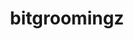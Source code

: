 ---
title: "bitgroomingz"
layout: cache
categories: [package, develop]
meta: {"versions": ["2022-10-14"], "compilers": ["cce@=15.0.1", "gcc@=11.4.0", "oneapi@=2024.0.0"], "oss": ["rhel8", "ubuntu22.04"], "platforms": ["linux"], "targets": ["x86_64_v3", "zen4"], "stacks": ["e4s", "e4s-cray-rhel", "e4s-oneapi", "root"], "num_specs": 10, "num_specs_by_stack": {"e4s-cray-rhel": 2, "root": 10, "e4s": 4, "e4s-oneapi": 4}}
spec_details: [{"hash": "cyvywrjhjpjybbrpsqwn2yftqg3cf5lg", "compiler": "cce@=15.0.1", "versions": ["2022-10-14"], "os": "rhel8", "platform": "linux", "target": "zen4", "variants": ["build_system=cmake", "build_type=Release", "generator=make", "~ipo", "+shared"], "stacks": ["e4s-cray-rhel", "root"], "size": "-", "tarball": "https://binaries.spack.io/develop/build_cache/linux-rhel8-zen4/cce-15.0.1/bitgroomingz-2022-10-14/linux-rhel8-zen4-cce-15.0.1-bitgroomingz-2022-10-14-cyvywrjhjpjybbrpsqwn2yftqg3cf5lg.spack"}, {"hash": "oudkx6gjuvkkbq3rvaxmecm5orkkde4g", "compiler": "cce@=15.0.1", "versions": ["2022-10-14"], "os": "rhel8", "platform": "linux", "target": "zen4", "variants": ["build_system=cmake", "build_type=Release", "generator=make", "~ipo", "+shared"], "stacks": ["e4s-cray-rhel", "root"], "size": "-", "tarball": "https://binaries.spack.io/develop/build_cache/linux-rhel8-zen4/cce-15.0.1/bitgroomingz-2022-10-14/linux-rhel8-zen4-cce-15.0.1-bitgroomingz-2022-10-14-oudkx6gjuvkkbq3rvaxmecm5orkkde4g.spack"}, {"hash": "hxckoyofzh5ug6oogl4cmo3kyg4mvfod", "compiler": "gcc@=11.4.0", "versions": ["2022-10-14"], "os": "ubuntu22.04", "platform": "linux", "target": "x86_64_v3", "variants": ["build_system=cmake", "build_type=Release", "generator=make", "~ipo", "+shared"], "stacks": ["e4s", "root"], "size": "-", "tarball": "https://binaries.spack.io/develop/build_cache/linux-ubuntu22.04-x86_64_v3/gcc-11.4.0/bitgroomingz-2022-10-14/linux-ubuntu22.04-x86_64_v3-gcc-11.4.0-bitgroomingz-2022-10-14-hxckoyofzh5ug6oogl4cmo3kyg4mvfod.spack"}, {"hash": "x4tq37vnrlqmy6yeii3ksnf2ys3mlftr", "compiler": "gcc@=11.4.0", "versions": ["2022-10-14"], "os": "ubuntu22.04", "platform": "linux", "target": "x86_64_v3", "variants": ["build_system=cmake", "build_type=Release", "generator=make", "~ipo", "+shared"], "stacks": ["e4s", "root"], "size": "-", "tarball": "https://binaries.spack.io/develop/build_cache/linux-ubuntu22.04-x86_64_v3/gcc-11.4.0/bitgroomingz-2022-10-14/linux-ubuntu22.04-x86_64_v3-gcc-11.4.0-bitgroomingz-2022-10-14-x4tq37vnrlqmy6yeii3ksnf2ys3mlftr.spack"}, {"hash": "ugynbmb2nlbgoabdo5z6cln7ew5c5l5x", "compiler": "gcc@=11.4.0", "versions": ["2022-10-14"], "os": "ubuntu22.04", "platform": "linux", "target": "x86_64_v3", "variants": ["build_system=cmake", "build_type=Release", "generator=make", "~ipo", "+shared"], "stacks": ["e4s", "root"], "size": "-", "tarball": "https://binaries.spack.io/develop/build_cache/linux-ubuntu22.04-x86_64_v3/gcc-11.4.0/bitgroomingz-2022-10-14/linux-ubuntu22.04-x86_64_v3-gcc-11.4.0-bitgroomingz-2022-10-14-ugynbmb2nlbgoabdo5z6cln7ew5c5l5x.spack"}, {"hash": "akertsds5yjyf5ohpz54bggz5h34m5k3", "compiler": "gcc@=11.4.0", "versions": ["2022-10-14"], "os": "ubuntu22.04", "platform": "linux", "target": "x86_64_v3", "variants": ["build_system=cmake", "build_type=Release", "generator=make", "~ipo", "+shared"], "stacks": ["e4s", "root"], "size": "-", "tarball": "https://binaries.spack.io/develop/build_cache/linux-ubuntu22.04-x86_64_v3/gcc-11.4.0/bitgroomingz-2022-10-14/linux-ubuntu22.04-x86_64_v3-gcc-11.4.0-bitgroomingz-2022-10-14-akertsds5yjyf5ohpz54bggz5h34m5k3.spack"}, {"hash": "4evlkhfqunuxro6wa7vt2jfasqgrhrex", "compiler": "oneapi@=2024.0.0", "versions": ["2022-10-14"], "os": "ubuntu22.04", "platform": "linux", "target": "x86_64_v3", "variants": ["build_system=cmake", "build_type=Release", "generator=make", "~ipo", "+shared"], "stacks": ["e4s-oneapi", "root"], "size": "-", "tarball": "https://binaries.spack.io/develop/build_cache/linux-ubuntu22.04-x86_64_v3/oneapi-2024.0.0/bitgroomingz-2022-10-14/linux-ubuntu22.04-x86_64_v3-oneapi-2024.0.0-bitgroomingz-2022-10-14-4evlkhfqunuxro6wa7vt2jfasqgrhrex.spack"}, {"hash": "wsb25v4af4xx6squxwuwcr6jmqwwtkhw", "compiler": "oneapi@=2024.0.0", "versions": ["2022-10-14"], "os": "ubuntu22.04", "platform": "linux", "target": "x86_64_v3", "variants": ["build_system=cmake", "build_type=Release", "generator=make", "~ipo", "+shared"], "stacks": ["e4s-oneapi", "root"], "size": "-", "tarball": "https://binaries.spack.io/develop/build_cache/linux-ubuntu22.04-x86_64_v3/oneapi-2024.0.0/bitgroomingz-2022-10-14/linux-ubuntu22.04-x86_64_v3-oneapi-2024.0.0-bitgroomingz-2022-10-14-wsb25v4af4xx6squxwuwcr6jmqwwtkhw.spack"}, {"hash": "vmluqshnjcconsyparuxw7ax3bmlazqx", "compiler": "oneapi@=2024.0.0", "versions": ["2022-10-14"], "os": "ubuntu22.04", "platform": "linux", "target": "x86_64_v3", "variants": ["build_system=cmake", "build_type=Release", "generator=make", "~ipo", "+shared"], "stacks": ["e4s-oneapi", "root"], "size": "-", "tarball": "https://binaries.spack.io/develop/build_cache/linux-ubuntu22.04-x86_64_v3/oneapi-2024.0.0/bitgroomingz-2022-10-14/linux-ubuntu22.04-x86_64_v3-oneapi-2024.0.0-bitgroomingz-2022-10-14-vmluqshnjcconsyparuxw7ax3bmlazqx.spack"}, {"hash": "ffwgrqeprysnjggrkjbr3uzipv7sztzj", "compiler": "oneapi@=2024.0.0", "versions": ["2022-10-14"], "os": "ubuntu22.04", "platform": "linux", "target": "x86_64_v3", "variants": ["build_system=cmake", "build_type=Release", "generator=make", "~ipo", "+shared"], "stacks": ["e4s-oneapi", "root"], "size": "-", "tarball": "https://binaries.spack.io/develop/build_cache/linux-ubuntu22.04-x86_64_v3/oneapi-2024.0.0/bitgroomingz-2022-10-14/linux-ubuntu22.04-x86_64_v3-oneapi-2024.0.0-bitgroomingz-2022-10-14-ffwgrqeprysnjggrkjbr3uzipv7sztzj.spack"}]
---